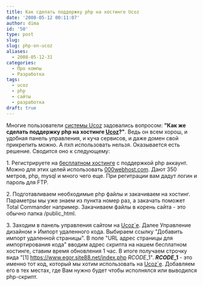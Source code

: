 ```yaml
---
title: Как сделать поддержку php на хостинге Ucoz
date: '2008-05-12 00:11:07'
author: dima
id: '50'
type: post
slug: 
slug: php-on-ucoz
aliases: 
  - 2008-05-12-31
categories:
  - Про компы
  - Разработка
tags:
  - ucoz
  - php
  - сайты
  - разработка
draft: true
---
```


Многие пользователи [системы Ucoz](https://www.ucoz.ru/?uz=6351 "https://www.ucoz.ru/?uz=6351") задовались вопросом: **"Как же сделать поддержку php на хостинге [Ucoz](https://www.ucoz.ru/?uz=6351 "https://www.ucoz.ru/?uz=6351")?"**. Ведь он всем хорош, и удобная панель управления, и куча сервисов, и даже домен свой прикрепить можно. А пхп использовать нельзя. Оказывается есть решение. Сводится оно к следующему:

1\. Регистрируете на [бесплатном хостинге](https://www.000webhost.com/40468.html "https://www.000webhost.com/40468.html") с поддержкой php аккаунт. Можно для этих целей использовать [000webhost.com](https://www.000webhost.com/40468.html "https://www.000webhost.com/40468.html"). Дают 350 метров, php, mysql и много чего еще. При регитрации вам дадут логин и пароль для FTP.

2\. Подготавливаем необходимые php файлы и закачиваем на хостинг. Параметры мы уже знаем из пункта номер раз, а закачать поможет Total Commander например. Закачиваем файлы в корень сайта - это обычно папка /public\_html.

3\. Заходим в панель управления сайтом на [Ucoz\`e](https://www.ucoz.ru/?uz=6351 "https://www.ucoz.ru/?uz=6351"). Далее Управление дизайном » Импорт удаленного кода. Выбираем ссылку "Добавить импорт удаленной страницы". В поле "URL адрес страницы для импортирования кода" вводим адрес скрипта на нашем бесплатном хостинге, ставим время обновления 1 час. В итоге получаем строчку вида "\[1\] https://www.egor.site88.net/index.php $RCODE\_1$". **$RCODE\_1$** - это именно тот код, который мы хотим использовать на [Ucoz\`e](https://www.ucoz.ru/?uz=6351 "https://www.ucoz.ru/?uz=6351"). Добавляем его в тех местах, где Вам нужно будет чтобы исполнялся или выводился php-скрипт.